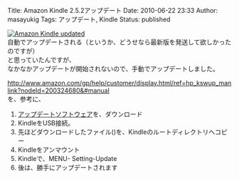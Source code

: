 Title: Amazon Kindle 2.5.2アップデート
Date: 2010-06-22 23:33
Author: masayukig
Tags: アップデート, Kindle
Status: published

[![Amazon Kindle
updated](http://farm2.static.flickr.com/1309/4723870177_9dca605c35.jpg)
](http://www.flickr.com/photos/masayun/4723870177/ "Amazon Kindle updated by masayukig, on Flickr")  
自動でアップデートされる（というか、どうせなら最新版を発送して欲しかったのですが）  
と思っていたんですが、  
なかなかアップデートが開始されないので、手動でアップデートしました。

<http://www.amazon.com/gp/help/customer/display.html/ref=hp_kswup_manlink?nodeId=200324680&#manual>  
を、参考に、

1.  [アップデートソフトウェア](https://s3.amazonaws.com/G7G_FirmwareUpdates_WebDownloads/Update_kindle2_gw_2.5.2.bin)を、ダウンロード
2.  KindleをUSB接続。
3.  先ほどダウンロードしたファイル()を、Kindleのルートディレクトリへコピー
4.  Kindleをアンマウント
5.  Kindleで、MENU- Setting-Update
6.  後は、勝手にアップデートされます

